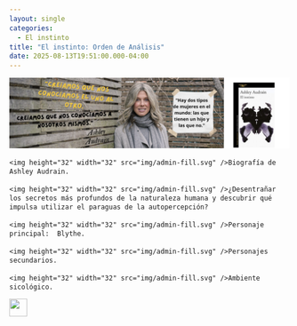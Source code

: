 ```yaml
---
layout: single
categories:
  - El instinto
title: "El instinto: Orden de Análisis"
date: 2025-08-13T19:51:00.000-04:00
---
```

![](/assets/img/banner-el-instinto.png)



 	<img height="32" width="32" src="img/admin-fill.svg" />Biografía de Ashley Audrain.

 	<img height="32" width="32" src="img/admin-fill.svg" />¿Desentrañar los secretos más profundos de la naturaleza humana y descubrir qué impulsa utilizar el paraguas de la autopercepción?

 	<img height="32" width="32" src="img/admin-fill.svg" />Personaje principal:  Blythe.

 	<img height="32" width="32" src="img/admin-fill.svg" />Personajes secundarios.

 	<img height="32" width="32" src="img/admin-fill.svg" />Ambiente sicológico.




<img height="32" width="32" src="img/admin-fill.svg" />




